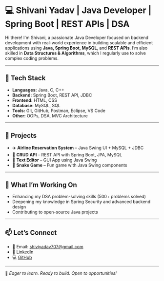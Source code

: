 
# 💻 Shivani Yadav | Java Developer | Spring Boot | REST APIs | DSA

Hi there! I'm Shivani, a passionate Java Developer focused on backend development with real-world experience in building scalable and efficient applications using **Java, Spring Boot, MySQL**, and **REST APIs**. I’m also skilled in **Data Structures & Algorithms**, which I regularly use to solve complex coding problems.

---

## 🚀 Tech Stack

- **Languages:** Java, C, C++
- **Backend:** Spring Boot, REST API, JDBC
- **Frontend:** HTML, CSS
- **Database:** MySQL, SQL
- **Tools:** Git, GitHub, Postman, Eclipse, VS Code
- **Other:** OOPs, DSA, MVC Architecture

---

## 🔧 Projects

- ✈️ **Airline Reservation System** – Java Swing UI + MySQL + JDBC
- 📁 **CRUD API** – REST API with Spring Boot, JPA, MySQL
- 📝 **Text Editor** – GUI App using Java Swing
- 🐍 **Snake Game** – Fun game with Java Swing components

---

## 🎯 What I’m Working On

- Enhancing my DSA problem-solving skills (500+ problems solved)
- Deepening my knowledge in Spring Security and advanced backend design
- Contributing to open-source Java projects

---

## 📫 Let’s Connect

- 📧 Email: shiviyadav707@gmail.com  
- 💼 [LinkedIn](https://linkedin.com/shivaniyadav707)  
- 💻 [GitHub](https://github.com/shiviyadav707)

---

🌱 *Eager to learn. Ready to build. Open to opportunities!*

